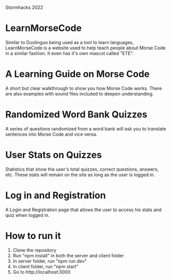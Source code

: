 Stormhacks 2022

# LearnMorseCode
Similar to Duolinguo being used as a tool to learn languages, LearnMorseCode is a website used to help teach people about Morse Code in a similar fashion. It even has it's own mascot called "ETE".

# A Learning Guide on Morse Code
A short but clear walkthrough to show you how Morse Code works. There are also examples with sound files included to deepen understanding. 

# Randomized Word Bank Quizzes
A series of questions randomized from a word bank will ask you to translate sentences into Morse Code and vice versa.  

# User Stats on Quizzes
Statistics that show the user's total quizzes, correct questions, answers, etc. These stats will remain on the site as long as the user is logged in.

# Log in and Registration
A Login and Registration page that allows the user to access his stats and quiz when logged in. 

# How to run it
1. Clone the repository
2. Run "npm install" in both the server and client folder 
3. In server folder, run "npm run dev" 
4. In client folder, run "npm start"
5. Go to http://localhost:3000
